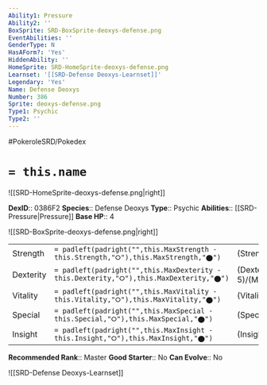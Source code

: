 ```yaml
---
Ability1: Pressure
Ability2: ''
BoxSprite: SRD-BoxSprite-deoxys-defense.png
EventAbilities: ''
GenderType: N
HasAForm?: 'Yes'
HiddenAbility: ''
HomeSprite: SRD-HomeSprite-deoxys-defense.png
Learnset: '[[SRD-Defense Deoxys-Learnset]]'
Legendary: 'Yes'
Name: Defense Deoxys
Number: 386
Sprite: deoxys-defense.png
Type1: Psychic
Type2: ''
---
```


#PokeroleSRD/Pokedex

# `= this.name`

![[SRD-HomeSprite-deoxys-defense.png|right]]

**DexID**:: 0386F2
**Species**:: Defense Deoxys
**Type**:: Psychic
**Abilities**:: [[SRD-Pressure|Pressure]]
**Base HP**:: 4

![[SRD-BoxSprite-deoxys-defense.png|right]]

|           |                                                                                        |                                          |
| --------- | -------------------------------------------------------------------------------------- | ---------------------------------------- |
| Strength  | `= padleft(padright("",this.MaxStrength - this.Strength,"⭘"),this.MaxStrength,"⬤")`    | (Strength::5)/(MaxStrength::5)   |
| Dexterity | `= padleft(padright("",this.MaxDexterity - this.Dexterity,"⭘"),this.MaxDexterity,"⬤")` | (Dexterity:: 5)/(MaxDexterity::5) |
| Vitality  | `= padleft(padright("",this.MaxVitality - this.Vitality,"⭘"),this.MaxVitality,"⬤")`    | (Vitality::9)/(MaxVitality::9)   |
| Special   | `= padleft(padright("",this.MaxSpecial - this.Special,"⭘"),this.MaxSpecial,"⬤")`       | (Special::5)/(MaxSpecial::5)     |
| Insight   | `= padleft(padright("",this.MaxInsight - this.Insight,"⭘"),this.MaxInsight,"⬤")`       | (Insight::9)/(MaxInsight::9)     |

**Recommended Rank**:: Master
**Good Starter**:: No
**Can Evolve**:: No

![[SRD-Defense Deoxys-Learnset]]